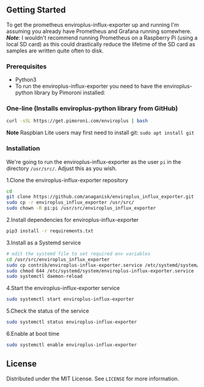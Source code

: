  ## Getting Started

To get the prometheus enviroplus-influx-exporter up and running I'm assuming you already have Prometheus and Grafana running somewhere. 
***Note***: I wouldn't recommend running Prometheus on a Raspberry Pi (using a local SD card) as this could drastically reduce the lifetime of the SD card as samples are written quite often to disk.

### Prerequisites

- Python3
- To run the enviroplus-influx-exporter you need to have the enviroplus-python library by Pimoroni installed:
 
### One-line (Installs enviroplus-python library from GitHub)

```sh
curl -sSL https://get.pimoroni.com/enviroplus | bash
```

**Note** Raspbian Lite users may first need to install git: `sudo apt install git`

### Installation
We're going to run the enviroplus-influx-exporter as the user ```pi``` in the directory ```/usr/src/```. Adjust this as you wish.
 
1.Clone the enviroplus-influx-exporter repository
```sh
cd
git clone https://github.com/anaganisk/enviroplus_influx_exporter.git
sudo cp -r enviroplus_influx_exporter /usr/src/
sudo chown -R pi:pi /usr/src/enviroplus_influx_exporter
```

2.Install dependencies for enviroplus-influx-exporter
```sh
pip3 install -r requirements.txt
```

3.Install as a Systemd service
```sh
# edit the systemd file to set required env variables
cd /usr/src/enviroplus_influx_exporter
sudo cp contrib/enviroplus-influx-exporter.service /etc/systemd/system/enviroplus-influx-exporter.service
sudo chmod 644 /etc/systemd/system/enviroplus-influx-exporter.service
sudo systemctl daemon-reload
```
4.Start the enviroplus-influx-exporter service
```sh
sudo systemctl start enviroplus-influx-exporter
```
5.Check the status of the service
```sh
sudo systemctl status enviroplus-influx-exporter
```

6.Enable at boot time
```sh
sudo systemctl enable enviroplus-influx-exporter
```



<!-- LICENSE -->
## License

Distributed under the MIT License. See `LICENSE` for more information.
